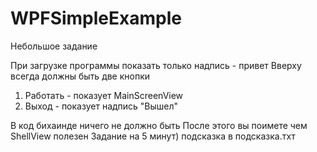 WPFSimpleExample
================
Небольшое задание

При загрузке программы показать только надпись - привет 
Вверху всегда должны быть две кнопки
 1. Работать - показует MainScreenView
 2. Выход - показует надпись "Вышел" 




В код бихаинде ничего не должно быть
После этого вы поимете чем ShellView полезен
Задание на 5 минут)
подсказка в подсказка.тхт

